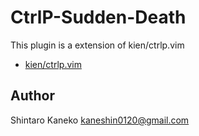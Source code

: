 CtrlP-Sudden-Death
==================

This plugin is a extension of kien/ctrlp.vim

- [kien/ctrlp.vim](https://github.com/kien/ctrlp.vim)

Author
------

Shintaro Kaneko <kaneshin0120@gmail.com>

